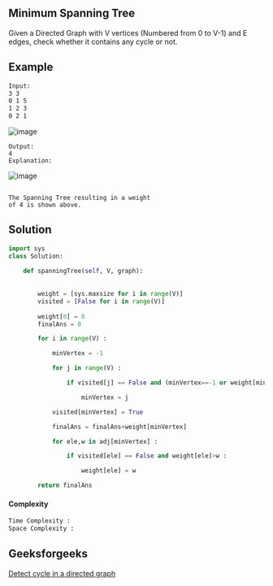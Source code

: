 ## Minimum Spanning Tree
Given a Directed Graph with V vertices (Numbered from 0 to V-1) and E edges, check whether it contains any cycle or not.

## Example 

```bash
Input:
3 3
0 1 5
1 2 3
0 2 1
```
![image](https://user-images.githubusercontent.com/94613732/204126158-433e516a-7314-4643-8836-dfe7a708d86e.png)

```
Output:
4
Explanation:
```
![image](https://user-images.githubusercontent.com/94613732/204126164-c3645a7a-4a47-42ea-add1-355d19980269.png)

```

The Spanning Tree resulting in a weight
of 4 is shown above.

```

## Solution

```python
import sys
class Solution:
        
    def spanningTree(self, V, graph):
        
        
        weight = [sys.maxsize for i in range(V)]
        visited = [False for i in range(V)]
        
        weight[0] = 0
        finalAns = 0

        for i in range(V) :

            minVertex = -1

            for j in range(V) :

                if visited[j] == False and (minVertex==-1 or weight[minVertex]>weight[j]) :

                    minVertex = j

            visited[minVertex] = True

            finalAns = finalAns+weight[minVertex]

            for ele,w in adj[minVertex] :

                if visited[ele] == False and weight[ele]>w :

                    weight[ele] = w

        return finalAns
 ```
#### Complexity
```bash
Time Complexity :
Space Complexity : 
```
## Geeksforgeeks
[Detect cycle in a directed graph](https://practice.geeksforgeeks.org/problems/detect-cycle-in-a-directed-graph/1?page=1&difficulty[]=0&difficulty[]=1&category[]=Graph&sortBy=submissions)
